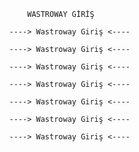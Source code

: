                   WASTROWAY GİRİŞ
              
              ----> Wastroway Giriş <----
              
              ----> Wastroway Giriş <----
              
              ----> Wastroway Giriş <----

              ----> Wastroway Giriş <----

              ----> Wastroway Giriş <----

              ----> Wastroway Giriş <----

              ----> Wastroway Giriş <----
<!-- Google tag (gtag.js) -->
<script async src="https://www.googletagmanager.com/gtag/js?id=G-3J60NYM1LS"></script>
<script>
  window.dataLayer = window.dataLayer || [];
  function gtag(){dataLayer.push(arguments);}
  gtag('js', new Date());

  gtag('config', 'G-3J60NYM1LS');
</script>
